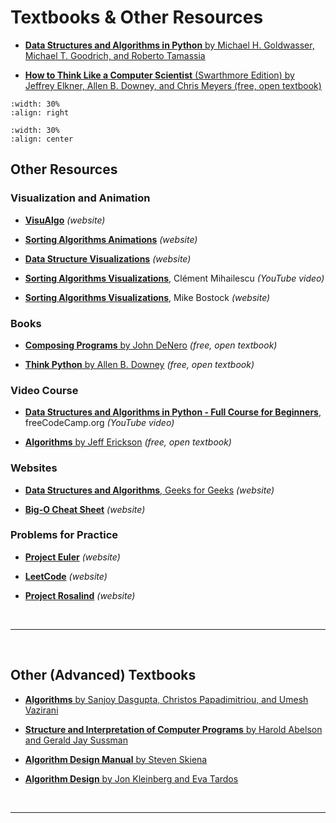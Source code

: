 
# Textbooks & Other Resources

* [**Data Structures and Algorithms in Python**
 by Michael H. Goldwasser, Michael T. Goodrich, and Roberto Tamassia](https://furman.bncollege.com/c/Data-Structures-and-Algorithms-in-Python/p/MBS_8773185_dg)

* [**How to Think Like a Computer Scientist** (Swarthmore Edition) by Jeffrey Elkner, Allen B. Downey, and Chris Meyers (free, open textbook)](https://www.cs.swarthmore.edu/courses/CS21Book/)


```{image} https://www.greenteapress.com/thinkpython/think_python_comp2.medium.png
:width: 30%
:align: right
``` 


```{image} https://media.wiley.com/product_data/coverImage300/75/11182902/1118290275.jpg
:width: 30%
:align: center
``` 

## Other Resources 

### Visualization and Animation

* [**VisuAlgo**](https://visualgo.net/en) _(website)_

* [**Sorting Algorithms Animations**](https://www.toptal.com/developers/sorting-algorithms) _(website)_

* [**Data Structure Visualizations**](https://www.cs.usfca.edu/~galles/visualization/Algorithms.html) _(website)_

* [**Sorting Algorithms Visualizations**](https://www.youtube.com/watch?v=kPRA0W1kECg&ab_channel=Cl%C3%A9mentMihailescu), Clément Mihailescu _(YouTube video)_

* [**Sorting Algorithms Visualizations**](https://bost.ocks.org/mike/algorithms/#sorting), Mike Bostock _(website)_

### Books 

* [**Composing Programs** by John DeNero](https://www.composingprograms.com/) _(free, open textbook)_

* [**Think Python** by Allen B. Downey](https://greenteapress.com/wp/think-python-2e/) _(free, open textbook)_

### Video Course

* [**Data Structures and Algorithms in Python - Full Course for Beginners**](https://www.youtube.com/watch?v=pkYVOmU3MgA&ab_channel=freeCodeCamp.org), freeCodeCamp.org _(YouTube video)_

* [**Algorithms** by Jeff Erickson](http://jeffe.cs.illinois.edu/teaching/algorithms/) _(free, open textbook)_

### Websites

* [**Data Structures and Algorithms**, Geeks for Geeks](https://www.geeksforgeeks.org/python-data-structures-and-algorithms/) _(website)_

* [**Big-O Cheat Sheet**](https://www.bigocheatsheet.com/) _(website)_

### Problems for Practice

* [**Project Euler**](https://projecteuler.net/) _(website)_

* [**LeetCode**](https://leetcode.com/) _(website)_

* [**Project Rosalind**](http://rosalind.info/problems/locations/) _(website)_

<br/>
<hr/>
<br/>

## Other (Advanced) Textbooks

* [**Algorithms** by Sanjoy Dasgupta, Christos Papadimitriou, and Umesh Vazirani](https://www.amazon.com/Algorithms-Sanjoy-Dasgupta/dp/0073523402)

* [**Structure and Interpretation of Computer Programs** by Harold Abelson and Gerald Jay Sussman](https://mitpress.mit.edu/sites/default/files/sicp/full-text/book/book.html)

* [**Algorithm Design Manual** by Steven Skiena](https://www.amazon.com/Algorithm-Design-Manual-Steven-Skiena/dp/1848000693)

* [**Algorithm Design** by Jon Kleinberg and Eva Tardos](https://www.amazon.com/Algorithm-Design-Jon-Kleinberg/dp/0321295358)

<br/>
<hr/>
<br/>